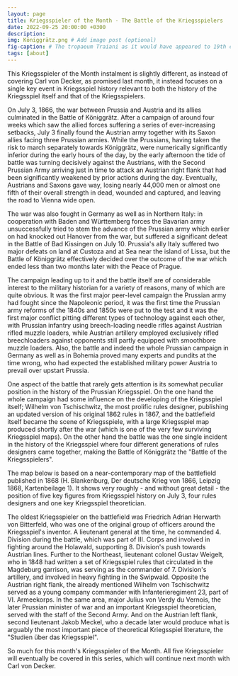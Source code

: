 ```yaml
---
layout: page
title: Kriegsspieler of the Month - The Battle of the Kriegsspielers
date: 2022-09-25 20:00:00 +0300
description: 
img: Königgrätz.png # Add image post (optional)
fig-caption: # The tropaeum Traiani as it would have appeared to 19th c. visitors (after Tocilesco, G.G. et al. 1895. Das Monument von Adamklissi - Tropaeum Traiani.  Wien: Alfred Hoelder, p. 1). # Add figcaption (optional)
tags: [about]
---
```


This Kriegsspieler of the Month instalment is slightly different, as instead of covering Carl von Decker, as promised last month, it instead focuses on a single key event in Kriegsspiel history relevant to both the history of the Kriegsspiel itself and that of the Kriegsspielers. 

On July 3, 1866, the war between Prussia and Austria and its allies culminated in the Battle of Königgrätz. After a campaign of around four weeks which saw the allied forces suffering a series of ever-increasing setbacks, July 3 finally found the Austrian army together with its Saxon allies facing three Prussian armies. While the Prussians, having taken the risk to march separately towards Königgrätz, were numerically significantly inferior during the early hours of the day, by the early afternoon the tide of battle was turning decisively against the Austrians, with the Second Prussian Army arriving just in time to attack an Austrian right flank that had been significantly weakened by prior actions during the day. Eventually, Austrians and Saxons gave way, losing nearly 44,000 men or almost one fifth of their overall strength in dead, wounded and captured, and leaving the road to Vienna wide open.

The war was also fought in Germany as well as in Northern Italy: in cooperation with Baden and Württemberg forces the Bavarian army unsuccessfully tried to stem the advance of the Prussian army which earlier on had knocked out Hanover from the war, but suffered a significant defeat in the Battle of Bad Kissingen on July 10. Prussia's ally Italy suffered two major defeats on land at Custoza and at Sea near the island of Lissa, but the Battle of Königgrätz effectively decided over the outcome of the war which ended less than two months later with the Peace of Prague.

The campaign leading up to it and the battle itself are of considerable interest to the military historian for a variety of reasons, many of which are quite obvious. It was the first major peer-level campaign the Prussian army had fought since the Napoleonic period, it was the first time the Prussian army reforms of the 1840s and 1850s were put to the test and it was the first major conflict pitting different types of technology against each other, with Prussian infantry using breech-loading needle rifles against Austrian rifled muzzle loaders, while Austrian artillery employed exclusively rifled breechloaders against opponents still partly equipped with smoothbore muzzle loaders. Also, the battle and indeed the whole Prussian campaign in Germany as well as in Bohemia proved many experts and pundits at the time wrong, who had expected the established military power Austria to prevail over upstart Prussia.

One aspect of the battle that rarely gets attention is its somewhat peculiar position in the history of the Prussian Kriegsspiel. On the one hand the whole campaign had some influence on the developing of the Kriegsspiel itself; Wilhelm von Tschischwitz, the most prolific rules designer, publishing an updated version of his original 1862 rules in 1867, and the battlefield itself became the scene of Kriegsspiele, with a large Kriegsspiel map produced shortly after the war (which is one of the very few surviving Kriegsspiel maps). On the other hand the battle was the one single incident in the history of the Kriegsspiel where four different generations of rules designers came together, making the Battle of Königgrätz the "Battle of the Kriegsspielers".

The map below is based on a near-contemporary map of the battlefield published in 1868 (H. Blankenburg, Der deutsche Krieg von 1866, Leipzig 1868, Kartenbeilage 1). It shows very roughly - and without great detail - the position of five key figures from Kriegsspiel history on July 3, four rules designers and one key Kriegsspiel theoretician.

The oldest Kriegsspieler on the battlefield was Friedrich Adrian Herwarth von Bitterfeld, who was one of the original group of officers around the Kriegsspiel's inventor. A lieutenant general at the time, he commanded 4. Division during the battle, which was part of III. Corps and involved in fighting around the Holawald, supporting 8. Division's push towards Austrian lines. Further to the Northeast, lieutenant colonel Gustav Weigelt, who in 1848 had written a set of Kriegsspiel rules that circulated in the Magdeburg garrison, was serving as the commander of 7. Division's artillery, and involved in heavy fighting in the Swipwald. Opposite the Austrian right flank, the already mentioned Wilhelm von Tschischwitz served as a young company commander with Infanterieregiment 23, part of VI. Armeekorps. In the same area, major Julius von Verdy du Vernois, the later Prussian minister of war and an important Kriegsspiel theoretician, served with the staff of the Second Army. And on the Austrian left flank, second lieutenant Jakob Meckel, who a decade later would produce what is arguably the most important piece of theoretical Kriegsspiel literature, the "Studien über das Kriegsspiel".

So much for this month's Kriegsspieler of the Month. All five Kriegsspieler will eventually be covered in this series, which will continue next month with Carl von Decker.
